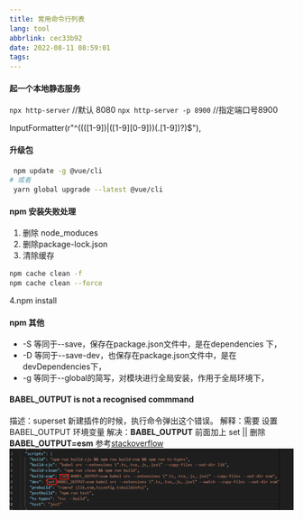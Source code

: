 ```yaml
---
title: 常用命令行列表
lang: tool
abbrlink: cec33b92
date: 2022-08-11 08:59:01
tags:
---
```


 #### 起一个本地静态服务
 `npx http-server` //默认 8080
 `npx http-server -p 8900` //指定端口号8900

 InputFormatter(r"^((([1-9])|([1-9][0-9]))(.[1-9])?)$"),


#### 升级包
```bash
 npm update -g @vue/cli
# 或者
 yarn global upgrade --latest @vue/cli
```

#### npm 安装失败处理
1. 删除 node_moduces
2. 删除package-lock.json
3. 清除缓存
```bash
npm cache clean -f
npm cache clean --force
```
4.npm install
#### npm 其他
+ -S  等同于--save，保存在package.json文件中，是在dependencies 下，
+ -D  等同于--save-dev，也保存在package.json文件中，是在devDependencies下，
+ -g  等同于--global的简写，对模块进行全局安装，作用于全局环境下，

####  BABEL_OUTPUT is not a recognised commmand
描述：superset 新建插件的时候，执行命令弹出这个错误。
解释：需要 设置 BABEL_OUTPUT 环境变量
解决：**BABEL_OUTPUT** 前面加上 set || 删除 **BABEL_OUTPUT=esm** 参考[stackoverflow](https://stackoverflow.com/questions/26262196/debug-is-not-a-recognized-command-express)
![截图](../../images/npm_20230313151233.png)

